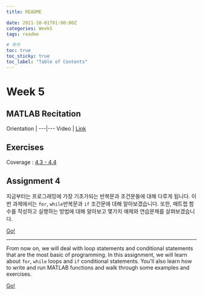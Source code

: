 ```yaml
---
title: README

date: 2021-10-01T01:00:00Z
categories: Week5
tags: readme

# 목차
toc: true  
toc_sticky: true
toc_label: "Table of Contents" 
---
```


# Week 5

## MATLAB Recitation

Orientation | 
---|---
Video | [Link](<https://klms.kaist.ac.kr/course/view.php?id=131566&section=0#section-5>)

## Exercises

Coverage : [4.3 - 4.4]({{site.baseurl}}/week5/ex4)

## Assignment 4

지금부터는 프로그래밍에 가장 기초가되는 반복문과 조건문들에 대해 다루게 됩니다. 이번 과제에서는 `for`, `while`반복문과 `if` 조건문에 대해 알아보겠습니다. 또한, 매트랩 함수를 작성하고 실행하는 방법에 대해 알아보고 몇가지 예제와 연습문제를 살펴보겠습니다.

[Go!]({{site.baseurl}}/week5/assign4)

---

From now on, we will deal with loop statements and conditional statements that are the most basic of programming. In this assignment, we will learn about `for`, `while` loops and `if` conditional statements. You'll also learn how to write and run MATLAB functions and walk through some examples and exercises.

[Go!]({{site.baseurl}}/week5/assign4/#assignment-4)